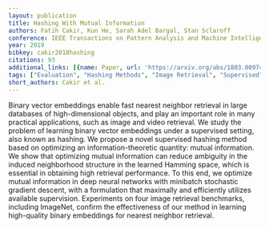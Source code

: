 ```yaml
---
layout: publication
title: Hashing With Mutual Information
authors: Fatih Cakir, Kun He, Sarah Adel Bargal, Stan Sclaroff
conference: IEEE Transactions on Pattern Analysis and Machine Intelligence
year: 2019
bibkey: cakir2018hashing
citations: 93
additional_links: [{name: Paper, url: 'https://arxiv.org/abs/1803.00974'}]
tags: ["Evaluation", "Hashing Methods", "Image Retrieval", "Supervised", "Video Retrieval"]
short_authors: Cakir et al.
---
```

Binary vector embeddings enable fast nearest neighbor retrieval in large
databases of high-dimensional objects, and play an important role in many
practical applications, such as image and video retrieval. We study the problem
of learning binary vector embeddings under a supervised setting, also known as
hashing. We propose a novel supervised hashing method based on optimizing an
information-theoretic quantity: mutual information. We show that optimizing
mutual information can reduce ambiguity in the induced neighborhood structure
in the learned Hamming space, which is essential in obtaining high retrieval
performance. To this end, we optimize mutual information in deep neural
networks with minibatch stochastic gradient descent, with a formulation that
maximally and efficiently utilizes available supervision. Experiments on four
image retrieval benchmarks, including ImageNet, confirm the effectiveness of
our method in learning high-quality binary embeddings for nearest neighbor
retrieval.